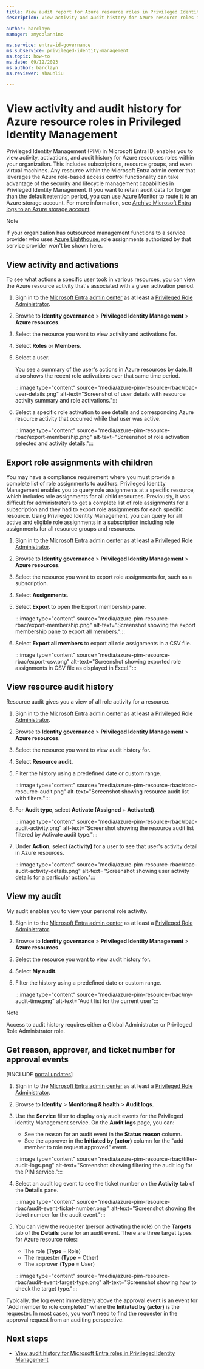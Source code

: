 ```yaml
---
title: View audit report for Azure resource roles in Privileged Identity Management (PIM)
description: View activity and audit history for Azure resource roles in Privileged Identity Management (PIM).

author: barclayn
manager: amycolannino

ms.service: entra-id-governance
ms.subservice: privileged-identity-management
ms.topic: how-to
ms.date: 09/12/2023
ms.author: barclayn
ms.reviewer: shaunliu

---
```

# View activity and audit history for Azure resource roles in Privileged Identity Management

Privileged Identity Management (PIM) in Microsoft Entra ID, enables you to view activity, activations, and audit history for Azure resources roles within your organization. This includes subscriptions, resource groups, and even virtual machines. Any resource within the Microsoft Entra admin center that leverages the Azure role-based access control functionality can take advantage of the security and lifecycle management capabilities in Privileged Identity Management. If you want to retain audit data for longer than the default retention period, you can use Azure Monitor to route it to an Azure storage account. For more information, see [Archive Microsoft Entra logs to an Azure storage account](~/identity/monitoring-health/howto-archive-logs-to-storage-account.md).

> [!NOTE]
> If your organization has outsourced management functions to a service provider who uses [Azure Lighthouse](/azure/lighthouse/overview), role assignments authorized by that service provider won't be shown here.

## View activity and activations

To see what actions a specific user took in various resources, you can view the Azure resource activity that's associated with a given activation period.

1. Sign in to the [Microsoft Entra admin center](https://entra.microsoft.com) as at least a [Privileged Role Administrator](~/identity/role-based-access-control/permissions-reference.md#privileged-role-administrator).

1. Browse to **Identity governance** > **Privileged Identity Management** > **Azure resources**. 

1. Select the resource you want to view activity and activations for.

1. Select **Roles** or **Members**.

1. Select a user.

    You see a summary of the user's actions in Azure resources by date. It also shows the recent role activations over that same time period.

    :::image type="content" source="media/azure-pim-resource-rbac/rbac-user-details.png" alt-text="Screenshot of user details with resource activity summary and role activations.":::

1. Select a specific role activation to see details and corresponding Azure resource activity that occurred while that user was active.

    :::image type="content" source="media/azure-pim-resource-rbac/export-membership.png" alt-text="Screenshot of role activation selected and activity details.":::

## Export role assignments with children

You may have a compliance requirement where you must provide a complete list of role assignments to auditors. Privileged Identity Management enables you to query role assignments at a specific resource, which includes role assignments for all child resources. Previously, it was difficult for administrators to get a complete list of role assignments for a subscription and they had to export role assignments for each specific resource. Using Privileged Identity Management, you can query for all active and eligible role assignments in a subscription including role assignments for all resource groups and resources.

1. Sign in to the [Microsoft Entra admin center](https://entra.microsoft.com) as at least a [Privileged Role Administrator](~/identity/role-based-access-control/permissions-reference.md#privileged-role-administrator).

1. Browse to **Identity governance** > **Privileged Identity Management** > **Azure resources**. 

1. Select the resource you want to export role assignments for, such as a subscription.

1. Select **Assignments**.

1. Select **Export** to open the Export membership pane.

    :::image type="content" source="media/azure-pim-resource-rbac/export-membership.png" alt-text="Screenshot showing the export membership pane to export all members.":::

1. Select **Export all members** to export all role assignments in a CSV file.

    :::image type="content" source="media/azure-pim-resource-rbac/export-csv.png" alt-text="Screenshot showing exported role assignments in CSV file as displayed in Excel.":::

## View resource audit history

Resource audit gives you a view of all role activity for a resource.

1. Sign in to the [Microsoft Entra admin center](https://entra.microsoft.com) as at least a [Privileged Role Administrator](~/identity/role-based-access-control/permissions-reference.md#privileged-role-administrator).

1. Browse to **Identity governance** > **Privileged Identity Management** > **Azure resources**. 

1. Select the resource you want to view audit history for.

1. Select **Resource audit**.

1. Filter the history using a predefined date or custom range.

    :::image type="content" source="media/azure-pim-resource-rbac/rbac-resource-audit.png" alt-text="Screenshot showing resource audit list with filters.":::

1. For **Audit type**, select **Activate (Assigned + Activated)**.

    :::image type="content" source="media/azure-pim-resource-rbac/rbac-audit-activity.png" alt-text="Screenshot showing the resource audit list filtered by Activate audit type.":::

1. Under **Action**, select **(activity)** for a user to see that user's activity detail in Azure resources.

    :::image type="content" source="media/azure-pim-resource-rbac/rbac-audit-activity-details.png" alt-text="Screenshot showing user activity details for a particular action.":::

## View my audit

My audit enables you to view your personal role activity.

1. Sign in to the [Microsoft Entra admin center](https://entra.microsoft.com) as at least a [Privileged Role Administrator](~/identity/role-based-access-control/permissions-reference.md#privileged-role-administrator).

1. Browse to **Identity governance** > **Privileged Identity Management** > **Azure resources**. 

1. Select the resource you want to view audit history for.

1. Select **My audit**.

1. Filter the history using a predefined date or custom range.

    :::image type="content" source="media/azure-pim-resource-rbac/my-audit-time.png" alt-text="Audit list for the current user":::

> [!NOTE]
> Access to audit history requires either a Global Administrator or Privileged Role Administrator role.

## Get reason, approver, and ticket number for approval events

[!INCLUDE [portal updates](~/includes/portal-update.md)]

1. Sign in to the [Microsoft Entra admin center](https://entra.microsoft.com) as at least a [Privileged Role Administrator](~/identity/role-based-access-control/permissions-reference.md#privileged-role-administrator).

1. Browse to **Identity** > **Monitoring & health** > **Audit logs**.

1. Use the **Service** filter to display only audit events for the Privileged identity Management service. On the **Audit logs** page, you can:

    - See the reason for an audit event in the **Status reason** column.
    - See the approver in the **Initiated by (actor)** column for the "add member to role request approved" event.

    :::image type="content" source="media/azure-pim-resource-rbac/filter-audit-logs.png" alt-text="Screenshot showing filtering the audit log for the PIM service.":::

1. Select an audit log event to see the ticket number on the **Activity** tab of the **Details** pane.
  
    :::image type="content" source="media/azure-pim-resource-rbac/audit-event-ticket-number.png " alt-text="Screenshot showing the ticket number for the audit event.":::

1. You can view the requester (person activating the role) on the **Targets** tab of the **Details** pane for an audit event. There are three target types for Azure resource roles:

    - The role (**Type** = Role)
    - The requester (**Type** = Other)
    - The approver (**Type** = User)

    :::image type="content" source="media/azure-pim-resource-rbac/audit-event-target-type.png" alt-text="Screenshot showing how to check the target type.":::

Typically, the log event immediately above the approval event is an event for "Add member to role completed" where the **Initiated by (actor)** is the requester. In most cases, you won't need to find the requester in the approval request from an auditing perspective.

## Next steps

- [View audit history for Microsoft Entra roles in Privileged Identity Management](pim-how-to-use-audit-log.md)
